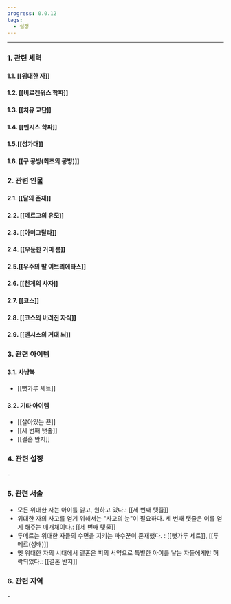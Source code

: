 ```yaml
---
progress: 0.0.12
tags:
  - 설정
---
```

---
### 1. 관련 세력 
#### 1.1. [[위대한 자]]
#### 1.2. [[비르겐워스 학파]]
#### 1.3. [[치유 교단]]
#### 1.4. [[멘시스 학파]]
#### 1.5.[[성가대]]
#### 1.6. [[구 공방(최초의 공방)]]

### 2. 관련 인물
#### 2.1. [[달의 존재]]
#### 2.2. [[메르고의 유모]]
#### 2.3. [[아미그달라]]
#### 2.4. [[우둔한 거미 롬]]
#### 2.5.[[우주의 딸 이브리에타스]]
#### 2.6. [[천계의 사자]]
#### 2.7. [[코스]]
#### 2.8. [[코스의 버려진 자식]]
#### 2.9. [[멘시스의 거대 뇌]]

### 3. 관련 아이템
#### 3.1. 사냥복 
- [[뼛가루 세트]]
#### 3.2. 기타 아이템
- [[살아있는 끈]]
- [[세 번째 탯줄]]
- [[결혼 반지]]
### 4. 관련 설정
\-
### 5. 관련 서술
- 모든 위대한 자는 아이를 잃고, 원하고 있다.: [[세 번째 탯줄]]
- 위대한 자의 사고를 얻기 위해서는 "사고의 눈"이 필요하다. 세 번째 탯줄은 이를 얻게 해주는 매개체이다.: [[세 번째 탯줄]]
- 투메르는 위대한 자들의 수면을 지키는 파수꾼이 존재했다. : [[뼛가루 세트]], [[투메르(성배)]]
- 옛 위대한 자의 시대에서 결혼은 피의 서약으로 특별한 아이를 낳는 자들에게만 허락되었다.: [[결혼 반지]]


### 6. 관련 지역
\-